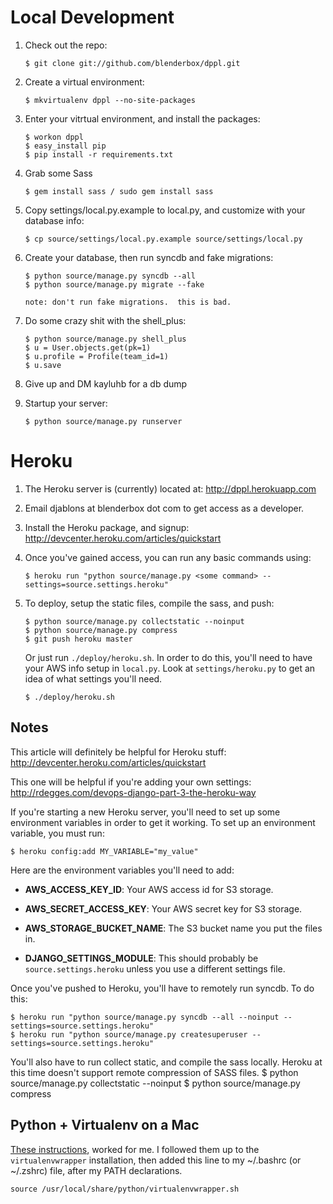 # Local Development
1.  Check out the repo:

        $ git clone git://github.com/blenderbox/dppl.git

1.  Create a virtual environment:

        $ mkvirtualenv dppl --no-site-packages

1.  Enter your vitrtual environment, and install the packages:

        $ workon dppl
        $ easy_install pip
        $ pip install -r requirements.txt

1.  Grab some Sass

        $ gem install sass / sudo gem install sass

1.  Copy settings/local.py.example to local.py, and customize with your
    database info:

        $ cp source/settings/local.py.example source/settings/local.py

1.  Create your database, then run syncdb and fake migrations:

        $ python source/manage.py syncdb --all
        $ python source/manage.py migrate --fake

        note: don't run fake migrations.  this is bad.

1.  Do some crazy shit with the shell_plus:

        $ python source/manage.py shell_plus
        $ u = User.objects.get(pk=1)
        $ u.profile = Profile(team_id=1)
        $ u.save

1.  Give up and DM kayluhb for a db dump

1.  Startup your server:

        $ python source/manage.py runserver


# Heroku
1.  The Heroku server is (currently) located at: http://dppl.herokuapp.com

1.  Email djablons at blenderbox dot com to get access as a developer.

1.  Install the Heroku package, and signup: http://devcenter.heroku.com/articles/quickstart

1.  Once you've gained access, you can run any basic commands using:

        $ heroku run "python source/manage.py <some command> --settings=source.settings.heroku"

1.  To deploy, setup the static files, compile the sass, and push:

        $ python source/manage.py collectstatic --noinput
        $ python source/manage.py compress
        $ git push heroku master

    Or just run `./deploy/heroku.sh`. In order to do this, you'll need
    to have your AWS info setup in `local.py`. Look at `settings/heroku.py` to
    get an idea of what settings you'll need.

        $ ./deploy/heroku.sh


## Notes
This article will definitely be helpful for Heroku stuff:
http://devcenter.heroku.com/articles/quickstart

This one will be helpful if you're adding your own settings:
http://rdegges.com/devops-django-part-3-the-heroku-way

If you're starting a new Heroku server, you'll need to set up some
environment variables in order to get it working. To set up an
environment variable, you must run:

    $ heroku config:add MY_VARIABLE="my_value"

Here are the environment variables you'll need to add:

*   **AWS_ACCESS_KEY_ID**: Your AWS access id for S3 storage.

*   **AWS_SECRET_ACCESS_KEY**: Your AWS secret key for S3 storage.

*   **AWS_STORAGE_BUCKET_NAME**: The S3 bucket name you put the files
    in.

*   **DJANGO_SETTINGS_MODULE**: This should probably be `source.settings.heroku`
    unless you use a different settings file.

Once you've pushed to Heroku, you'll have to remotely run syncdb. To do this:

    $ heroku run "python source/manage.py syncdb --all --noinput --settings=source.settings.heroku"
    $ heroku run "python source/manage.py createsuperuser --settings=source.settings.heroku"

You'll also have to run collect static, and compile the sass locally.
Heroku at this time doesn't support remote compression of SASS files.
    $ python source/manage.py collectstatic --noinput
    $ python source/manage.py compress

## Python + Virtualenv on a Mac
[These
instructions](http://www.thisisthegreenroom.com/2011/installing-python-numpy-scipy-matplotlib-and-ipython-on-lion/),
worked for me.  I followed them up to the `virtualenvwrapper`
installation, then added this line to my ~/.bashrc (or ~/.zshrc) file,
after my PATH declarations.

```
source /usr/local/share/python/virtualenvwrapper.sh
```
